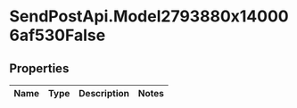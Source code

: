 # SendPostApi.Model2793880x140006af530False

## Properties
Name | Type | Description | Notes
------------ | ------------- | ------------- | -------------


